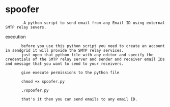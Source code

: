 # spoofer
            A python script to send email from any Email ID using external SMTP relay severs.

execution 

           before you use this python script you need to create an account in sendgrid it will provide the SMTP relay services.
           just open that python file with any editor and specify the credentials of the SMTP relay server and sender and receiver email IDs and message that you want to send to your receivers.
           
           give execute permissions to the python file 
           
           chmod +x spoofer.py
           
           ./spoofer.py
           
           that's it then you can send emails to any email ID.
           
           

